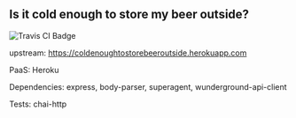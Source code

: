 ## Is it cold enough to store my beer outside?
<img src="https://travis-ci.org/HIROSN/is-it-cold-enough-to-store-my-beer-outside.svg" alt="Travis CI Badge"></img>

upstream: https://coldenoughtostorebeeroutside.herokuapp.com

PaaS: Heroku

Dependencies: express, body-parser, superagent, wunderground-api-client

Tests: chai-http
